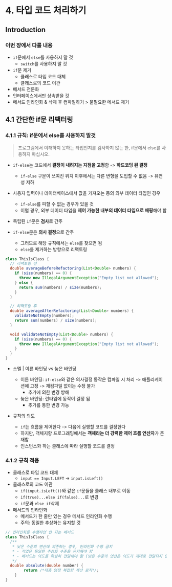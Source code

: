 # 4. 타입 코드 처리하기 
## Introduction 
### 이번 장에서 다룰 내용 
- `if`문에서 `else`를 사용하지 말 것 
  - `switch`를 사용하지 말 것
- `if`문 제거 
  - 클래스로 타입 코드 대체
  - 클래스로의 코드 이관 
- 메서드 전문화 
- 인터페이스에서만 상속받을 것 
- 메서드 인라인화 & 삭제 후 컴파일하기 > 불필요한 메서드 제거 

## 4.1 간단한 if문 리팩터링 
### 4.1.1 규칙: if문에서 else를 사용하지 말것 
> 프로그램에서 이해하지 못하는 타입인지를 검사하지 않는 한, if문에서 else를 사용하지 마십시오.

- `if-else`는 코드에서 **결정이 내려지는 지점을 고정**함 -> **하드코딩 된 결정**
  - `if-else` 구문이 쓰여진 위치 이후에서는 다른 변형을 도입할 수 없음 -> 유연성 저하


- 사용자 입력이나 데이터베이스에서 값을 가져오는 등의 외부 데이터 타입인 경우
  - `if-else`를 피할 수 없는 경우가 있을 것  
  - 이럴 경우, 외부 데이터 타입을 **제어 가능한 내부의 데이터 타입으로 매핑**해야 함 


- 독립된 `if`문은 **검사**로 간주


- `if-else`문은 **의사 결정**으로 간주
  - 그러므로 해당 규칙에서는 `else`를 찾으면 됨 
  - `else`를 제거하는 방향으로 리팩토링


```java
class ThisIsClass {
  // 리팩토링 전 
  double averageBeforeRefactoring(List<Double> numbers) {
    if (size(numbers) == 0) {
      throw new IllegalArgumentException("Empty list not allowed");
    } else {
      return sum(numbers) / size(numbers);
    }
  }

  // 리팩토링 후 
  double averageAfterRefactoring(List<Double> numbers) {
    validateNotEmpty(numbers);
    return sum(numbers) / size(numbers);
  }

  void validateNotEmpty(List<Double> numbers) {
    if (size(numbers) == 0) {
      throw new IllegalArgumentException("Empty list not allowed");
    }
  }
}
```

- 스멜 | 이른 바인딩 vs 늦은 바인딩 
  - 이른 바인딩: `if-else`와 같은 의사결정 동작은 컴파일 시 처리 -> 애플리케이션에 고정 -> 재컴파일 없이는 수정 불가
    - 추가에 의한 변경 방해 
  - 늦은 바인딩: 런타임에 동작이 결정 됨
    - 추가를 통한 변경 가능 


- 규칙의 의도  
  - `if`는 흐름을 제어한다 -> 다음에 실행할 코드를 결정한다 
  - 하지만, 객체지향 프로그래밍에서는 **객체라는 더 강력한 제어 흐름 연산자**가 존재함 
  - 인스턴스화 하는 클래스에 따라 실행할 코드를 결정 


### 4.1.2 규칙 적용
- 클래스로 타입 코드 대체
  - `input == Input.LEFT` -> `input.isLeft()`
- 클래스로의 코드 이관 
  - `if(input.isLeft())`와 같은 `if`문들을 클래스 내부로 이동 
  - `if(true)...else if(false)...`로 변경 
  - `if`문과 `else if`삭제
- 메서드의 인라인화 
  - 메서드가 한 줄만 있는 경우 메서드 인라인화 수행
  - 주의: 동일한 추상화는 유지할 것 

```java
// 인라인화를 수행하면 안 되는 메서드
class ThisIsClass {
  /**
   * 낮은 수준의 연산에 의존하는 경우, 인라인화 수행 금지
   * - 작업은 동일한 추상화 수준을 유지해야 함 
   * - 메서드는 의도를 확실히 전달해야 함 (낮은 수준의 연산은 의도가 제대로 전달되지 않을 가능성이 큼)
   */
  double absolute(double number) {
        return /*대충 엄청 복잡한 계산 로직*/;
    }
}
```

